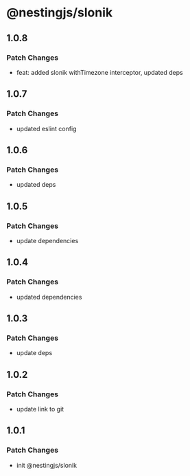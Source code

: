 # @nestingjs/slonik

## 1.0.8

### Patch Changes

- feat: added slonik withTimezone interceptor, updated deps

## 1.0.7

### Patch Changes

- updated eslint config

## 1.0.6

### Patch Changes

- updated deps

## 1.0.5

### Patch Changes

- update dependencies

## 1.0.4

### Patch Changes

- updated dependencies

## 1.0.3

### Patch Changes

- update deps

## 1.0.2

### Patch Changes

- update link to git

## 1.0.1

### Patch Changes

- init @nestingjs/slonik

